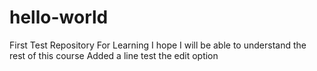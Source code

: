 # hello-world
First Test Repository For Learning 
I hope I will be able to understand the rest of this course
Added a line test the edit option 
